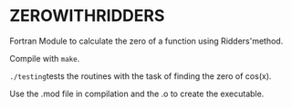 # ZEROWITHRIDDERS

Fortran Module to calculate the zero of a function using Ridders'method.

Compile with `make`.

`./testing`tests the routines with the task of finding the zero of cos(x).

Use the .mod file in compilation and the .o to create the executable.
